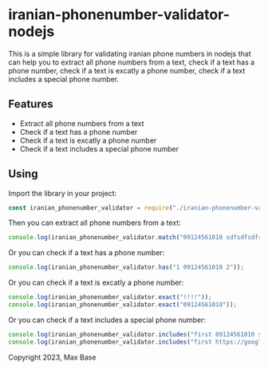 # iranian-phonenumber-validator-nodejs

This is a simple library for validating iranian phone numbers in nodejs that can help you to extract all phone numbers from a text, check if a text has a phone number, check if a text is excatly a phone number, check if a text includes a special phone number.

## Features

- Extract all phone numbers from a text
- Check if a text has a phone number
- Check if a text is excatly a phone number
- Check if a text includes a special phone number

## Using

Import the library in your project:

```javascript
const iranian_phonenumber_validator = require("./iranian-phonenumber-validator");
```

Then you can extract all phone numbers from a text:

```javascript
console.log(iranian_phonenumber_validator.match("09124561010 sdfsdfsdfsdfsd xxxxx 09134445588 09108886666 +989131615645 9108886666"));
```

Or you can check if a text has a phone number:

```javascript
console.log(iranian_phonenumber_validator.has("1 09124561010 2"));
```

Or you can check if a text is excatly a phone number:

```javascript
console.log(iranian_phonenumber_validator.exact("!!!!"));
console.log(iranian_phonenumber_validator.exact("09124561010"));
```

Or you can check if a text includes a special phone number:

```javascript
console.log(iranian_phonenumber_validator.includes("first 09124561010 second google.com sallam.org bye.net", "09124561010"));
console.log(iranian_phonenumber_validator.includes("first https://google.com/first/second/third second google.com sallam.org bye.net", "09124561010"));
```

Copyright 2023, Max Base

